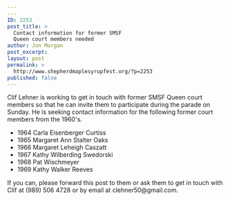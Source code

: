 ```yaml
---
---
ID: 2253
post_title: >
  Contact information for former SMSF
  Queen court members needed
author: Jon Morgan
post_excerpt:
layout: post
permalink: >
  http://www.shepherdmaplesyrupfest.org/?p=2253
published: false
---
```

Clif Lehner is working to get in touch with former SMSF Queen court members so that he can invite them to participate during the parade on Sunday. He is seeking contact information for the following former court members from the 1960's.
<ul>
 	<li>1964 Carla Eisenberger Curtiss</li>
 	<li>1965 Margaret Ann Stalter Oaks</li>
 	<li>1966 Margaret Leheigh Caszatt</li>
 	<li>1967 Kathy Wilberding Swedorski</li>
 	<li>1968 Pat Wischmeyer</li>
 	<li>1969 Kathy Walker Reeves</li>
</ul>
If you can, please forward this post to them or ask them to get in touch with Clif at (989) 506 4728 or by email at clehner50@gmail.com.